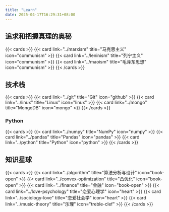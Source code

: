```yaml
---
title: "Learn"
date: 2025-04-17T16:29:31+08:00
---
```


## 追求和把握真理的奥秘

{{< cards >}}
  {{< card link="../marxism" title="马克思主义" icon="communism" >}}
  {{< card link="../leninism" title="列宁主义" icon="communism" >}}
  {{< card link="../maoism" title="毛泽东思想" icon="communism" >}}
{{< /cards >}}

## 技术栈

{{< cards >}}
  {{< card link="../git" title="Git" icon="github" >}}
  {{< card link="../linux" title="Linux" icon="linux" >}}
  {{< card link="../mongo" title="MongoDB" icon="mongo" >}}
{{< /cards >}}

### Python

{{< cards >}}
  {{< card link="../numpy" title="NumPy" icon="numpy" >}}
  {{< card link="../pandas" title="Pandas" icon="pandas" >}}
  {{< card link="../python" title="Python" icon="python" >}}
{{< /cards >}}

## 知识星球

{{< cards >}}
  {{< card link="../algorithm" title="算法分析与设计" icon="book-open" >}}
  {{< card link="../convex-optimization" title="凸优化" icon="book-open" >}}
  {{< card link="../finance" title="金融" icon="book-open" >}}
  {{< card link="../love-psychology" title="恋爱心理学" icon="heart" >}}
  {{< card link="../sociology-love" title="恋爱社会学" icon="heart" >}}
  {{< card link="../music-theory" title="乐理" icon="treble-clef" >}}
{{< /cards >}}

